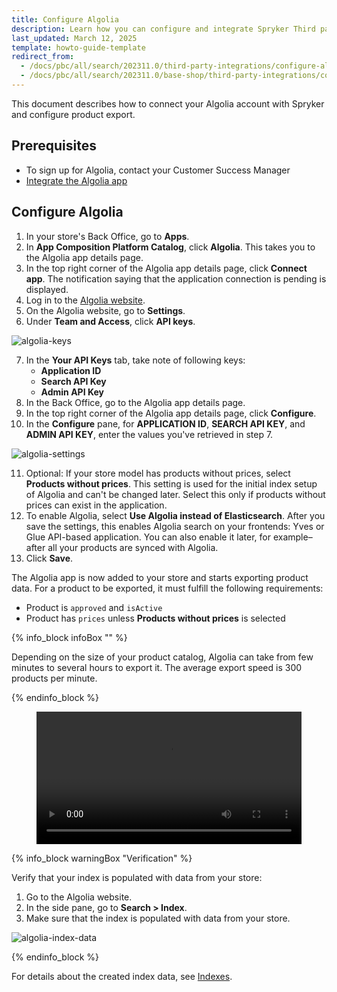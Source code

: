 ```yaml
---
title: Configure Algolia
description: Learn how you can configure and integrate Spryker Third party Algolia in to your Spryker based projects.
last_updated: March 12, 2025
template: howto-guide-template
redirect_from:
  - /docs/pbc/all/search/202311.0/third-party-integrations/configure-algolia.html
  - /docs/pbc/all/search/202311.0/base-shop/third-party-integrations/configure-algolia.html
---
```


This document describes how to connect your Algolia account with Spryker and configure product export.

## Prerequisites

- To sign up for Algolia, contact your Customer Success Manager
- [Integrate the Algolia app](/docs/pbc/all/search/{{page.version}}/base-shop/third-party-integrations/algolia/integrate-algolia.html)


## Configure Algolia

1. In your store's Back Office, go to **Apps**.
2. In **App Composition Platform Catalog**, click **Algolia**. This takes you to the Algolia app details page.
3. In the top right corner of the Algolia app details page, click **Connect app**. The notification saying that the application connection is pending is displayed.
4. Log in to the [Algolia website](https://www.algolia.com).
5. On the Algolia website, go to **Settings**.
6. Under **Team and Access**, click **API keys**.

![algolia-keys](https://spryker.s3.eu-central-1.amazonaws.com/docs/pbc/all/search/algolia/integrate-algolia/algolia-keys.png)

7. In the **Your API Keys** tab, take note of following keys:
    - **Application ID**
    - **Search API Key**
    - **Admin API Key**
8. In the Back Office, go to the Algolia app details page.
9. In the top right corner of the Algolia app details page, click **Configure**.
10. In the **Configure** pane, for **APPLICATION ID**, **SEARCH API KEY**, and **ADMIN API KEY**, enter the values you've retrieved in step 7.

![algolia-settings](https://spryker.s3.eu-central-1.amazonaws.com/docs/pbc/all/search/algolia/integrate-algolia/algolia-settings.png)

11. Optional: If your store model has products without prices, select **Products without prices**.
  This setting is used for the initial index setup of Algolia and can't be changed later. Select this only if products without prices can exist in the application.
12. To enable Algolia, select **Use Algolia instead of Elasticsearch**.
  After you save the settings, this enables Algolia search on your frontends: Yves or Glue API-based application. You can also enable it later, for example–after all your products are synced with Algolia.
13. Click **Save**.

The Algolia app is now added to your store and starts exporting product data. For a product to be exported, it must fulfill the following requirements:

- Product is `approved` and `isActive`
- Product has `prices` unless **Products without prices** is selected

{% info_block infoBox "" %}

Depending on the size of your product catalog, Algolia can take from few minutes to several hours to export it. The average export speed is 300 products per minute.

{% endinfo_block %}

<figure class="video_container">
    <video width="100%" height="auto" controls>
    <source src="https://spryker.s3.eu-central-1.amazonaws.com/docs/pbc/all/search/algolia/integrate-algolia/algolia-integration.mp4" type="video/mp4">
  </video>
</figure>


{% info_block warningBox "Verification" %}

Verify that your index is populated with data from your store:
1. Go to the Algolia website.
2. In the side pane, go to **Search&nbsp;<span aria-label="and then">></span> Index**.
3. Make sure that the index is populated with data from your store.

![algolia-index-data](https://spryker.s3.eu-central-1.amazonaws.com/docs/pbc/all/search/algolia/integrate-algolia/algolia-index-data.png)

{% endinfo_block %}

For details about the created index data, see [Indexes](/docs/pbc/all/search/{{page.version}}/base-shop/third-party-integrations/algolia/algolia.html#indexes).
